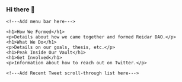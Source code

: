 ### Hi there 👋

<!DOCTYPE html>
<link href="./DevProject/resources/css/index.css" type="text/css" rel="stylesheet">

<html>

<head>
    <title>Reidar DAO</title>
</head>

<body>

    <!---Add menu bar here--->

    <h1>How We Formed</h1>
    <p>Details about how we came together and formed Reidar DAO.</p>
    <h1>What We Do</h1>
    <p>Details on our goals, thesis, etc.</p>
    <h1>Peak Inside Our Vault</h1>
    <h1>Get Involved</h1>
    <p>Information about how to reach out on Twitter.</p>

    <!---Add Recent Tweet scroll-through list here--->

</body>

<footer>

</footer>

</html>

<!--
**kylefp/kylefp** is a ✨ _special_ ✨ repository because its `README.md` (this file) appears on your GitHub profile.

Here are some ideas to get you started:

- 🔭 I’m currently working on ...
- 🌱 I’m currently learning ...
- 👯 I’m looking to collaborate on ...
- 🤔 I’m looking for help with ...
- 💬 Ask me about ...
- 📫 How to reach me: ...
- 😄 Pronouns: ...
- ⚡ Fun fact: ...
-->
